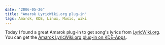 ```yaml
---
date: "2006-05-26"
title: "Amarok LyricWiki.org plug-in"
tags: Amarok, KDE, Linux, Music, wiki
---
```


Today I found a great Amarok plug-in to get song's lyrics from [LyricWiki.org](https://lyricwiki.org). You can get the [Amarok LyricWiki.org plug-in on KDE-Apps](https://www.kde-apps.org/content/show.php?content=39724).
